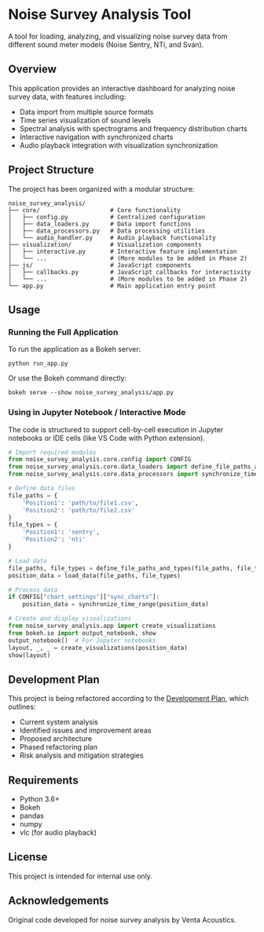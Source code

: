 # Noise Survey Analysis Tool

A tool for loading, analyzing, and visualizing noise survey data from different sound meter models (Noise Sentry, NTi, and Svan).

## Overview

This application provides an interactive dashboard for analyzing noise survey data, with features including:

- Data import from multiple source formats
- Time series visualization of sound levels
- Spectral analysis with spectrograms and frequency distribution charts
- Interactive navigation with synchronized charts
- Audio playback integration with visualization synchronization

## Project Structure

The project has been organized with a modular structure:

```
noise_survey_analysis/
├── core/                    # Core functionality
│   ├── config.py            # Centralized configuration
│   ├── data_loaders.py      # Data import functions
│   ├── data_processors.py   # Data processing utilities
│   └── audio_handler.py     # Audio playback functionality
├── visualization/           # Visualization components
│   ├── interactive.py       # Interactive feature implementation
│   └── ...                  # (More modules to be added in Phase 2)
├── js/                      # JavaScript components
│   ├── callbacks.py         # JavaScript callbacks for interactivity
│   └── ...                  # (More modules to be added in Phase 2)
└── app.py                   # Main application entry point
```

## Usage

### Running the Full Application

To run the application as a Bokeh server:

```
python run_app.py
```

Or use the Bokeh command directly:

```
bokeh serve --show noise_survey_analysis/app.py
```

### Using in Jupyter Notebook / Interactive Mode

The code is structured to support cell-by-cell execution in Jupyter notebooks or IDE cells (like VS Code with Python extension).

```python
# Import required modules
from noise_survey_analysis.core.config import CONFIG
from noise_survey_analysis.core.data_loaders import define_file_paths_and_types, load_data
from noise_survey_analysis.core.data_processors import synchronize_time_range

# Define data files
file_paths = {
    'Position1': 'path/to/file1.csv',
    'Position2': 'path/to/file2.csv'
}
file_types = {
    'Position1': 'sentry',
    'Position2': 'nti'
}

# Load data
file_paths, file_types = define_file_paths_and_types(file_paths, file_types)
position_data = load_data(file_paths, file_types)

# Process data
if CONFIG["chart_settings"]["sync_charts"]:
    position_data = synchronize_time_range(position_data)

# Create and display visualizations
from noise_survey_analysis.app import create_visualizations
from bokeh.io import output_notebook, show
output_notebook()  # For Jupyter notebooks
layout, _, _ = create_visualizations(position_data)
show(layout)
```

## Development Plan

This project is being refactored according to the [Development Plan](DEVELOPMENT_PLAN.md), which outlines:

- Current system analysis
- Identified issues and improvement areas
- Proposed architecture
- Phased refactoring plan
- Risk analysis and mitigation strategies

## Requirements

- Python 3.6+
- Bokeh
- pandas
- numpy
- vlc (for audio playback)

## License

This project is intended for internal use only.

## Acknowledgements

Original code developed for noise survey analysis by Venta Acoustics. 